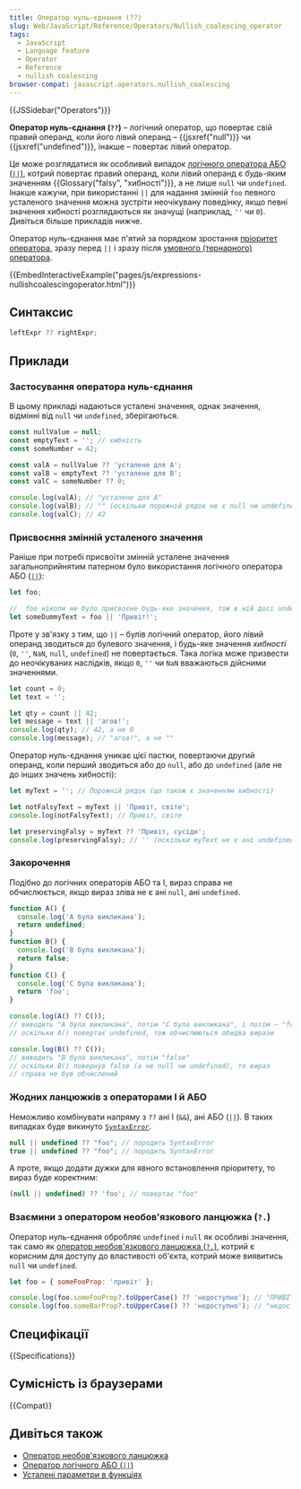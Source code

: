 ```yaml
---
title: Оператор нуль-єднання (??)
slug: Web/JavaScript/Reference/Operators/Nullish_coalescing_operator
tags:
  - JavaScript
  - Language feature
  - Operator
  - Reference
  - nullish coalescing
browser-compat: javascript.operators.nullish_coalescing
---
```


{{JSSidebar("Operators")}}

**Оператор нуль-єднання (`??`)** – логічний оператор, що повертає свій правий операнд, коли його лівий операнд – {{jsxref("null")}} чи {{jsxref("undefined")}}, інакше – повертає лівий оператор.

Це може розглядатися як особливий випадок [логічного оператора АБО (`||`)](/uk/docs/Web/JavaScript/Reference/Operators/Logical_OR), котрий повертає правий операнд, коли лівий операнд є _будь-яким_ значенням {{Glossary("falsy", "хибності")}}, а не лише `null` чи `undefined`. Інакше кажучи, при використанні `||` для надання змінній `foo` певного усталеного значення можна зустріти неочікувану поведінку, якщо певні значення хибності розглядаються як значущі (наприклад, `''` чи `0`). Дивіться більше прикладів нижче.

Оператор нуль-єднання має п'ятий за порядком зростання [пріоритет оператора](/uk/docs/Web/JavaScript/Reference/Operators/Operator_Precedence), зразу перед `||` і зразу після [умовного (тернарного) оператора](/uk/docs/Web/JavaScript/Reference/Operators/Conditional_Operator).

{{EmbedInteractiveExample("pages/js/expressions-nullishcoalescingoperator.html")}}

## Синтаксис

```js
leftExpr ?? rightExpr;
```

## Приклади

### Застосування оператора нуль-єднання

В цьому прикладі надаються усталені значення, однак значення, відмінні від `null` чи `undefined`, зберігаються.

```js
const nullValue = null;
const emptyText = ''; // хибність
const someNumber = 42;

const valA = nullValue ?? 'усталене для A';
const valB = emptyText ?? 'усталене для B';
const valC = someNumber ?? 0;

console.log(valA); // "усталене для A"
console.log(valB); // "" (оскільки порожній рядок не є null чи undefined)
console.log(valC); // 42
```

### Присвоєння змінній усталеного значення

Раніше при потребі присвоїти змінній усталене значення загальноприйнятим патерном було використання логічного оператора АБО ([`||`](/uk/docs/Web/JavaScript/Reference/Operators/Logical_OR)):

```js
let foo;

//  foo ніколи не було присвоєне будь-яке значення, тож в ній досі undefined
let someDummyText = foo || 'Привіт!';
```

Проте у зв'язку з тим, що `||` – булів логічний оператор, його лівий операнд зводиться до булевого значення, і будь-яке значення _хибності_ (`0`, `''`, `NaN`, `null`, `undefined`) не повертається. Така логіка може призвести до неочікуваних наслідків, якщо `0`, `''` чи `NaN` вважаються дійсними значеннями.

```js
let count = 0;
let text = '';

let qty = count || 42;
let message = text || 'агов!';
console.log(qty); // 42, а не 0
console.log(message); // "агов!", а не ""
```

Оператор нуль-єднання уникає цієї пастки, повертаючи другий операнд, коли перший зводиться або до `null`, або до `undefined` (але не до інших значень хибності):

```js
let myText = ''; // Порожній рядок (що також є значенням хибності)

let notFalsyText = myText || 'Привіт, світе';
console.log(notFalsyText); // Привіт, світе

let preservingFalsy = myText ?? 'Привіт, сусіди';
console.log(preservingFalsy); // '' (оскільки myText не є ані undefined, ані null)
```

### Закорочення

Подібно до логічних операторів АБО та І, вираз справа не обчислюється, якщо вираз зліва не є ані `null`, ані `undefined`.

```js
function A() {
  console.log('A була викликана');
  return undefined;
}
function B() {
  console.log('B була викликана');
  return false;
}
function C() {
  console.log('C була викликана');
  return 'foo';
}

console.log(A() ?? C());
// виводить "A була викликана", потім "C була викликана", і потім – "foo"
// оскільки A() повертає undefined, тож обчислюються обидва вирази

console.log(B() ?? C());
// виводить "B була викликана", потім "false"
// оскільки B() повернув false (а не null чи undefined), то вираз
// справа не був обчислений
```

### Жодних ланцюжків з операторами І й АБО

Неможливо комбінувати напряму з `??` ані І (`&&`), ані АБО (`||`). В таких випадках буде викинуто [`SyntaxError`](/uk/docs/Web/JavaScript/Reference/Global_Objects/SyntaxError).

```js example-bad
null || undefined ?? "foo"; // породить SyntaxError
true || undefined ?? "foo"; // породить SyntaxError
```

А проте, якщо додати дужки для явного встановлення пріоритету, то вираз буде коректним:

```js example-good
(null || undefined) ?? 'foo'; // повертає "foo"
```

### Взаємини з оператором необов'язкового ланцюжка (`?.`)

Оператор нуль-єднання обробляє `undefined` і `null` як особливі значення, так само як [оператор необов'язкового ланцюжка (`?.`)](/uk/docs/Web/JavaScript/Reference/Operators/Optional_chaining), котрий є корисним для доступу до властивості об'єкта, котрий може виявитись `null` чи `undefined`.

```js
let foo = { someFooProp: 'привіт' };

console.log(foo.someFooProp?.toUpperCase() ?? 'недоступно'); // "ПРИВІТ"
console.log(foo.someBarProp?.toUpperCase() ?? 'недоступно'); // "недоступно"
```

## Специфікації

{{Specifications}}

## Сумісність із браузерами

{{Compat}}

## Дивіться також

- [Оператор необов'язкового ланцюжка](/uk/docs/Web/JavaScript/Reference/Operators/Optional_chaining)
- [Оператор логічного АБО (`||`)](/uk/docs/Web/JavaScript/Reference/Operators/Logical_OR)
- [Усталені параметри в функціях](/uk/docs/Web/JavaScript/Reference/Functions/Default_parameters)
